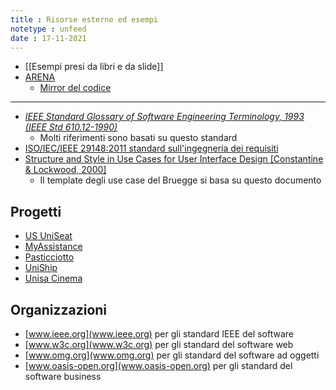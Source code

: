 ```yaml
---
title : Risorse esterne ed esempi
notetype : unfeed
date : 17-11-2021
---
```


* [[Esempi presi da libri e da slide]]
* [ARENA](../../assets/misc//ARENA.pdf)
  + [Mirror del codice](https://github.com/Tai-Iro/ARENA-Case-Study)
   
-------

* [*IEEE Standard Glossary of Software Engineering Terminology, 1993 (IEEE Std 610.12-1990)*](http://www.informatik.htw-dresden.de/~hauptman/SEI/IEEE_Standard_Glossary_of_Software_Engineering_Terminology%20.pdf)
  + Molti riferimenti sono basati su questo standard
* [ISO/IEC/IEEE 29148:2011 standard sull'ingegneria dei requisiti](https://edisciplinas.usp.br/pluginfile.php/1077344/mod_folder/content/0/iso-iec-ieee-29148-2011.pdf)
* [Structure and Style in Use Cases for User Interface Design [Constantine & Lockwood, 2000]](https://jordisan.net/uploads/wordpress/2015/12/structurestyle2.pdf)
  + Il template degli use case del Bruegge si basa su questo documento


## Progetti

* [US UniSeat](https://github.com/antonio-decaro/US_UniSeat/)
* [MyAssistance](https://github.com/aymen94/MyAssistance)
* [Pasticciotto](https://github.com/tonioromano97/pasticciotto)
* [UniShip](https://github.com/biagioboi/UniShip)
* [Unisa Cinema](https://github.com/Dom996/PROGETTO-INGEGNERIA-DEL-SOFTWARE)

## Organizzazioni
* [www.ieee.org](www.ieee.org) per gli standard IEEE del software
* [www.w3c.org](www.w3c.org) per gli standard del software web
* [www.omg.org](www.omg.org) per gli standard del software ad oggetti
* [www.oasis-open.org](www.oasis-open.org) per gli standard del software business
